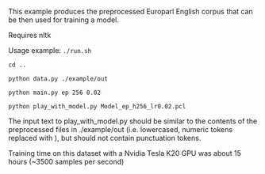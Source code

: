 This example produces the preprocessed Europarl English corpus that can be then used for training a model.

Requires nltk

Usage example:
`./run.sh`

`cd ..`

`python data.py ./example/out`

`python main.py ep 256 0.02`

`python play_with_model.py Model_ep_h256_lr0.02.pcl`

The input text to play_with_model.py should be similar to the contents of the preprocessed files in ./example/out (i.e. lowercased, numeric tokens replaced with <NUM>), but should not contain punctuation tokens.

Training time on this dataset with a Nvidia Tesla K20 GPU was about 15 hours (~3500 samples per second)